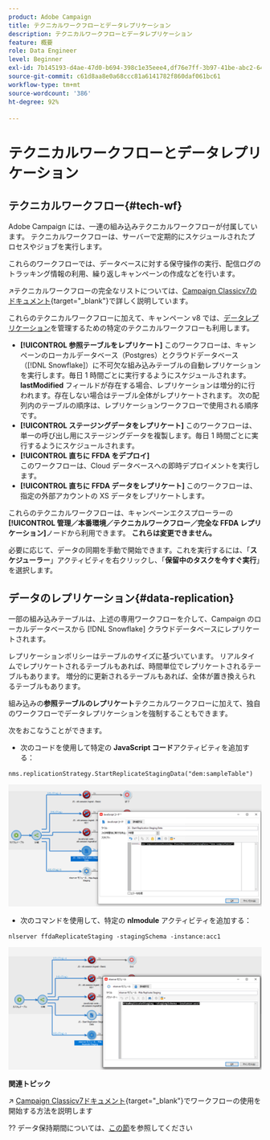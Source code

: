 ```yaml
---
product: Adobe Campaign
title: テクニカルワークフローとデータレプリケーション
description: テクニカルワークフローとデータレプリケーション
feature: 概要
role: Data Engineer
level: Beginner
exl-id: 7b145193-d4ae-47d0-b694-398c1e35eee4,df76e7ff-3b97-41be-abc2-640748680ff3
source-git-commit: c61d8aa8e0a68ccc81a6141782f860daf061bc61
workflow-type: tm+mt
source-wordcount: '386'
ht-degree: 92%

---
```


# テクニカルワークフローとデータレプリケーション

## テクニカルワークフロー{#tech-wf}

Adobe Campaign には、一連の組み込みテクニカルワークフローが付属しています。 テクニカルワークフローは、サーバーで定期的にスケジュールされたプロセスやジョブを実行します。

これらのワークフローでは、データベースに対する保守操作の実行、配信ログのトラッキング情報の利用、繰り返しキャンペーンの作成などを行います。

↗️テクニカルワークフローの完全なリストについては、[Campaign Classicv7のドキュメント](https://experienceleague.adobe.com/docs/campaign-classic/using/automating-with-workflows/advanced-management/about-technical-workflows.html?lang=ja){target=&quot;_blank&quot;}で詳しく説明しています。


これらのテクニカルワークフローに加えて、キャンペーン v8 では、[データレプリケーション](#data-replication)を管理するための特定のテクニカルワークフローも利用します。

* **[!UICONTROL 参照テーブルをレプリケート]**
このワークフローは、キャンペーンのローカルデータベース（Postgres）とクラウドデータベース（[!DNL Snowflake]）に不可欠な組み込みテーブルの自動レプリケーションを実行します。毎日 1 時間ごとに実行するようにスケジュールされます。 **lastModified** フィールドが存在する場合、レプリケーションは増分的に行われます。存在しない場合はテーブル全体がレプリケートされます。 次の配列内のテーブルの順序は、レプリケーションワークフローで使用される順序です。
* **[!UICONTROL ステージングデータをレプリケート]**
このワークフローは、単一の呼び出し用にステージングデータを複製します。毎日 1 時間ごとに実行するようにスケジュールされます。
* **[!UICONTROL 直ちに FFDA をデプロイ]**\
   このワークフローは、Cloud データベースへの即時デプロイメントを実行します。
* **[!UICONTROL 直ちに FFDA データをレプリケート]**
このワークフローは、指定の外部アカウントの XS データをレプリケートします。

これらのテクニカルワークフローは、キャンペーンエクスプローラーの&#x200B;**[!UICONTROL 管理／本番環境／テクニカルワークフロー／完全な FFDA レプリケーション]**&#x200B;ノードから利用できます。 **これらは変更できません。**

必要に応じて、データの同期を手動で開始できます。これを実行するには、「**スケジューラー**」アクティビティを右クリックし、「**保留中のタスクを今すぐ実行**」を選択します。

## データのレプリケーション{#data-replication}

一部の組み込みテーブルは、上述の専用ワークフローを介して、Campaign のローカルデータベースから [!DNL Snowflake] クラウドデータベースにレプリケートされます。

レプリケーションポリシーはテーブルのサイズに基づいています。 リアルタイムでレプリケートされるテーブルもあれば、時間単位でレプリケートされるテーブルもあります。 増分的に更新されるテーブルもあれば、全体が置き換えられるテーブルもあります。

組み込みの&#x200B;**参照テーブルのレプリケート**&#x200B;テクニカルワークフローに加えて、独自のワークフローでデータレプリケーションを強制することもできます。

次をおこなうことができます。

* 次のコードを使用して特定の **JavaScript コード**&#x200B;アクティビティを追加する：

```
nms.replicationStrategy.StartReplicateStagingData("dem:sampleTable")
```

![](assets/jscode.png)


* 次のコマンドを使用して、特定の **nlmodule** アクティビティを追加する：

```
nlserver ffdaReplicateStaging -stagingSchema -instance:acc1
```

![](assets/nlmodule.png)

**関連トピック**

↗️ [Campaign Classicv7ドキュメント](https://experienceleague.adobe.com/docs/campaign-classic/using/automating-with-workflows/introduction/about-workflows.html?lang=ja#automating-with-workflows){target=&quot;_blank&quot;}でワークフローの使用を開始する方法を説明します

?? データ保持期間については、[この節](../dev/datamodel-best-practices.md#data-retention)を参照してください
